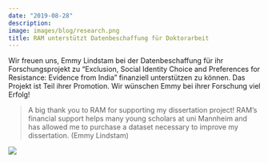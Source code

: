 ```yaml
---
date: "2019-08-28"
description: 
image: images/blog/research.png
title: RAM unterstützt Datenbeschaffung für Doktorarbeit
---
```


Wir freuen uns, Emmy Lindstam bei der Datenbeschaffung für ihr Forschungsprojekt zu “Exclusion, Social Identity Choice and Preferences for Resistance: Evidence from India” finanziell unterstützen zu können. Das Projekt ist Teil ihrer Promotion. Wir wünschen Emmy bei ihrer Forschung viel Erfolg!

> A big thank you to RAM for supporting my dissertation project! RAM’s financial support helps many young scholars at uni Mannheim and has allowed me to purchase a dataset necessary to improve my dissertation. (Emmy Lindstam)

![](/images/portfolio/emmy_photo2.png)